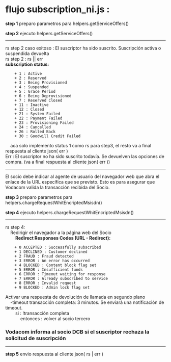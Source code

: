 # flujo subscription_ni.js :
**step 1** preparo parametros para helpers.getServiceOffers()

**step 2** ejecuto helpers.getServiceOffers() 
***
rs step 2  caso exitoso : El suscriptor ha sido suscrito. Suscripción activa o suspendida devuelta  
rs step 2 : rs || err  
**subscription status:**  

        + 1 : Active
        + 2 : Reserved
        + 3 : Being Provisioned
        + 4 : Suspended
        + 5 : Grace Period
        + 6 : Being Deprovisioned
        + 7 : Reserved Closed
        + 11 : Inactive
        + 12 : Closed
        + 21 : System Failed
        + 22 : Payment Failed
        + 23 : Provisioning Failed
        + 24 : Cancelled
        + 26 : Rolled Back
        + 30 : Goodwill Credit Failed

&nbsp;&nbsp;&nbsp;&nbsp;aca solo implemento status 1 como rs para step3, el resto va a final respuesta al cliente json( err )  
Err : El suscriptor no ha sido suscrito todavía. Se devuelven las opciones de compra. (va a final respuesta al cliente json( err ))
***
El socio debe indicar al agente de usuario del navegador web que abra el enlace de la URL específica que se previsto. Esto es para asegurar que Vodacom valida la transacción recibida del Socio.

**step 3** preparo parametros para helpers.chargeRequestWhitEncriptedMsisdn()

**step 4** ejecuto helpers.chargeRequestWhitEncriptedMsisdn()
***
rs step 4:  
&nbsp;&nbsp;&nbsp;&nbsp;Redirigir el navegador a la página web del Socio  
&nbsp;&nbsp;&nbsp;&nbsp;&nbsp;&nbsp;&nbsp;&nbsp;**Redirect Responses Codes (URL - Redirect):**

        + 0 ACCEPTED : Successfully subscribed
        + 1 DECLINED : Customer declined
        + 2 FRAUD : Fraud detected 
        + 3 ERROR : An error has occurred 
        + 4 BLOCKED : Content block flag set
        + 5 ERROR : Insufficient funds 
        + 6 ERROR : Timeout waiting for response 
        + 7 ERROR : Already subscribed to service 
        + 8 ERROR : Invalid request 
        + 9 BLOCKED : Admin lock flag set

Activar una respuesta de devolución de llamada en segundo plano  
&nbsp;&nbsp;&nbsp;&nbsp;-timeout transacción completa: 3 minutos. Se enviará una notificación de timeout.  
&nbsp;&nbsp;&nbsp;&nbsp;&nbsp;&nbsp;&nbsp;&nbsp;si : !transacción completa  
&nbsp;&nbsp;&nbsp;&nbsp;&nbsp;&nbsp;&nbsp;&nbsp;&nbsp;&nbsp;&nbsp;&nbsp;entonces : volver al socio tercero  

### Vodacom informa al socio DCB si el suscriptor rechaza la solicitud de suscripción
***
**step 5** envio respuesta al cliente json( rs | err )